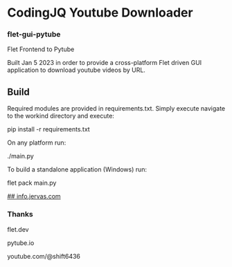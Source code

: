 # CodingJQ Youtube Downloader
### flet-gui-pytube

Flet Frontend to Pytube

Built Jan 5 2023 in order to provide a cross-platform Flet driven GUI application to download youtube videos by URL.

## Build

Required modules are provided in requirements.txt. Simply execute navigate to the workind directory and execute: 

pip install -r requirements.txt

On any platform run:

./main.py


To build a standalone application (Windows) run:

flet pack main.py

<a href="info.jervas.com">
## info.jervas.com
</a>

### Thanks

flet.dev 

pytube.io

youtube.com/@shift6436

